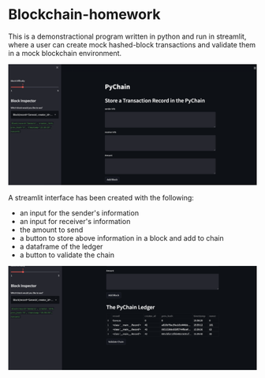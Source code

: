 # Blockchain-homework

This is a demonstractional program written in python and run in streamlit, where a user can create mock hashed-block transactions and validate them in a mock blockchain environment. 

![Pychain_screenshot.png](Pychain_screenshot.png)

A streamlit interface has been created with the following:

- an input for the sender's information
- an input for receiver's information
- the amount to send
- a button to store above information in a block and add to chain
- a dataframe of the ledger
- a button to validate the chain


![Pychain_ledger.png](Pychain_ledger.png)

